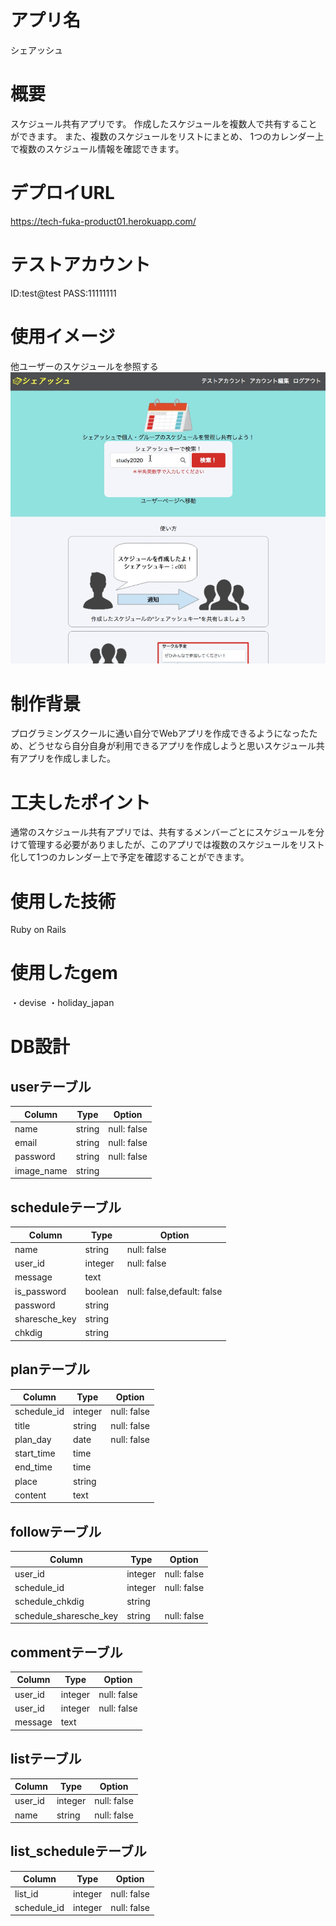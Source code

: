 # アプリ名
シェアッシュ
# 概要
スケジュール共有アプリです。
作成したスケジュールを複数人で共有することができます。
また、複数のスケジュールをリストにまとめ、
1つのカレンダー上で複数のスケジュール情報を確認できます。
# デプロイURL
https://tech-fuka-product01.herokuapp.com/
# テストアカウント
ID:test@test
PASS:11111111
# 使用イメージ

他ユーザーのスケジュールを参照する
<img src="https://github.com/norio-tech/sharesche/blob/images/preview.gif?raw=true">
# 制作背景
プログラミングスクールに通い自分でWebアプリを作成できるようになったため、どうせなら自分自身が利用できるアプリを作成しようと思いスケジュール共有アプリを作成しました。

# 工夫したポイント
通常のスケジュール共有アプリでは、共有するメンバーごとにスケジュールを分けて管理する必要がありましたが、このアプリでは複数のスケジュールをリスト化して1つのカレンダー上で予定を確認することができます。

# 使用した技術
Ruby on Rails
# 使用したgem
・devise
・holiday_japan


# DB設計
## userテーブル
|Column |Type |Option|
|------------|------|----------|
|name |string |null: false|
|email |string |null: false|
|password |string |null: false|
|image_name |string ||

## scheduleテーブル
|Column |Type |Option|
|------------|------|----------|
|name |string |null: false|
|user_id |integer |null: false|
|message |text ||
|is_password |boolean |null: false,default: false|
|password |string ||
|sharesche_key |string ||
|chkdig |string ||

## planテーブル
|Column |Type |Option|
|------------|------|----------|
|schedule_id |integer |null: false|
|title |string |null: false|
|plan_day |date |null: false|
|start_time |time ||
|end_time |time ||
|place |string ||
|content |text ||

## followテーブル
|Column |Type |Option|
|------------|------|----------|
|user_id |integer |null: false|
|schedule_id |integer |null: false|
|schedule_chkdig |string ||
|schedule_sharesche_key |string |null: false|

## commentテーブル
|Column |Type |Option|
|------------|------|----------|
|user_id |integer |null: false|
|user_id |integer |null: false|
|message |text ||

## listテーブル
|Column |Type |Option|
|------------|------|----------|
|user_id |integer |null: false|
|name |string |null: false|

## list_scheduleテーブル
|Column |Type |Option|
|------------|------|----------|
|list_id |integer |null: false|
|schedule_id |integer |null: false|




